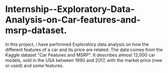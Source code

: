 # Internship--Exploratory-Data-Analysis-on-Car-features-and-msrp-dataset.
In this project, i have performed Exploratory data analysis on how the different features of a car and its price are related. The data comes from the Kaggle dataset "Car Features and MSRP". It describes almost 12,000 car models, sold in the USA between 1990 and 2017, with the market price (new or used) and some features.
